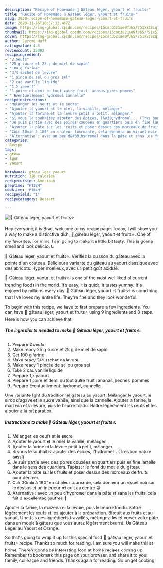 ```yaml
---
description: "Recipe of Homemade 🌺 Gâteau léger, yaourt et fruits⭐"
title: "Recipe of Homemade 🌺 Gâteau léger, yaourt et fruits⭐"
slug: 2930-recipe-of-homemade-gateau-leger-yaourt-et-fruits
date: 2020-11-26T10:57:32.497Z
image: https://img-global.cpcdn.com/recipes/15cac3621ae9f365/751x532cq70/🌺-gateau-leger-yaourt-et-fruits⭐-photo-principale-de-la-recette.jpg
thumbnail: https://img-global.cpcdn.com/recipes/15cac3621ae9f365/751x532cq70/🌺-gateau-leger-yaourt-et-fruits⭐-photo-principale-de-la-recette.jpg
cover: https://img-global.cpcdn.com/recipes/15cac3621ae9f365/751x532cq70/🌺-gateau-leger-yaourt-et-fruits⭐-photo-principale-de-la-recette.jpg
author: Jerome Huff
ratingvalue: 4.8
reviewcount: 35092
recipeingredient:
- "2 oeufs"
- "25 g sucre et 25 g de miel de sapin"
- "100 g farine"
- "3/4 sachet de levure"
- "1 pince de sel ou gros sel"
- "2 cac vanille liquide"
- "1,5 yaourt"
- "1 poire et demi ou tout autre fruit  ananas pches pommes"
- " Eventuellement hydromel cannelle"
recipeinstructions:
- "Mélanger les oeufs et le sucre"
- "Ajouter le yaourt et le miel, la vanille, mélanger"
- "Ajouter la farine et la levure petit à petit, mélanger."
- "Si vous le souhaitez ajouter des épices, l&#39;hydromel... (Très bon nature aussi)"
- "Je suis partie avec des poires coupées en quartiers puis en fine lamelle dans le sens des quartiers. Tapisser le fond du moule du gâteau."
- "Ajouter la pâte sur les fruits et poser dessus des morceaux de fruits pour décorer."
- "Cuir 30min à 180° en chaleur tournante, cela donnera un visuel noir sur le dessus et un intérieur mi cuit au centre 😁"
- "Alternative : avec un peu d&#39;hydromel dans la pâte et sans les fruits, cela fait d&#39;excellentes gaufres 🥰"
categories:
- Recipe
tags:
- gteau
- lger
- yaourt

katakunci: gteau lger yaourt 
nutrition: 120 calories
recipecuisine: American
preptime: "PT18M"
cooktime: "PT54M"
recipeyield: "1"
recipecategory: Dessert

---
```



![🌺 Gâteau léger, yaourt et fruits⭐](https://img-global.cpcdn.com/recipes/15cac3621ae9f365/751x532cq70/🌺-gateau-leger-yaourt-et-fruits⭐-photo-principale-de-la-recette.jpg)

Hey everyone, it is Brad, welcome to my recipe page. Today, I will show you a way to make a distinctive dish, 🌺 gâteau léger, yaourt et fruits⭐. One of my favorites. For mine, I am going to make it a little bit tasty. This is gonna smell and look delicious.

🌺 Gâteau léger, yaourt et fruits⭐. Vérifiez la cuisson du gâteau avec la pointe d&#39;un couteau. Délicieuse variante du gâteau au yaourt classique avec des abricots. Hyper moelleux, avec un petit goût acidulé.

🌺 Gâteau léger, yaourt et fruits⭐ is one of the most well liked of current trending foods in the world. It's easy, it is quick, it tastes yummy. It's enjoyed by millions every day. 🌺 Gâteau léger, yaourt et fruits⭐ is something that I've loved my entire life. They're fine and they look wonderful.


To begin with this recipe, we have to first prepare a few ingredients. You can have 🌺 gâteau léger, yaourt et fruits⭐ using 9 ingredients and 8 steps. Here is how you can achieve that.

<!--inarticleads1-->

##### The ingredients needed to make 🌺 Gâteau léger, yaourt et fruits⭐:

1. Prepare 2 oeufs
1. Make ready 25 g sucre et 25 g de miel de sapin
1. Get 100 g farine
1. Make ready 3/4 sachet de levure
1. Make ready 1 pincée de sel ou gros sel
1. Take 2 cac vanille liquide
1. Prepare 1,5 yaourt
1. Prepare 1 poire et demi ou tout autre fruit : ananas, pêches, pommes
1. Prepare  Eventuellement: hydromel, cannelle..


Une variante light du traditionnel gâteau au yaourt. Mélanger le yaourt, le sirop d&#39;agave et le sucre vanillé, ainsi que la cannelle. Ajouter la farine, la maïzena et la levure, puis le beurre fondu. Battre légèrement les œufs et les ajouter à la préparation. 

<!--inarticleads2-->

##### Instructions to make 🌺 Gâteau léger, yaourt et fruits⭐:

1. Mélanger les oeufs et le sucre
1. Ajouter le yaourt et le miel, la vanille, mélanger
1. Ajouter la farine et la levure petit à petit, mélanger.
1. Si vous le souhaitez ajouter des épices, l&#39;hydromel... (Très bon nature aussi)
1. Je suis partie avec des poires coupées en quartiers puis en fine lamelle dans le sens des quartiers. Tapisser le fond du moule du gâteau.
1. Ajouter la pâte sur les fruits et poser dessus des morceaux de fruits pour décorer.
1. Cuir 30min à 180° en chaleur tournante, cela donnera un visuel noir sur le dessus et un intérieur mi cuit au centre 😁
1. Alternative : avec un peu d&#39;hydromel dans la pâte et sans les fruits, cela fait d&#39;excellentes gaufres 🥰


Ajouter la farine, la maïzena et la levure, puis le beurre fondu. Battre légèrement les œufs et les ajouter à la préparation. Biscuit aux fruits et au yaourt. Une fois ces ingrédients travaillés, mélangez-les et verser votre pâte dans un moule à gâteau que vous aurez légèrement beurré. Un Gâteau Léger au Yaourt et Orange. 

So that's going to wrap it up for this special food 🌺 gâteau léger, yaourt et fruits⭐ recipe. Thanks so much for reading. I am sure you will make this at home. There's gonna be interesting food at home recipes coming up. Remember to bookmark this page on your browser, and share it to your family, colleague and friends. Thanks again for reading. Go on get cooking!
